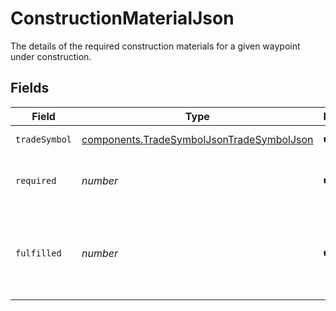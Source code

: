 # ConstructionMaterialJson

The details of the required construction materials for a given waypoint under construction.


## Fields

| Field                                                                                                  | Type                                                                                                   | Required                                                                                               | Description                                                                                            |
| ------------------------------------------------------------------------------------------------------ | ------------------------------------------------------------------------------------------------------ | ------------------------------------------------------------------------------------------------------ | ------------------------------------------------------------------------------------------------------ |
| `tradeSymbol`                                                                                          | [components.TradeSymbolJsonTradeSymbolJson](../../models/components/tradesymboljsontradesymboljson.md) | :heavy_check_mark:                                                                                     | The good's symbol.                                                                                     |
| `required`                                                                                             | *number*                                                                                               | :heavy_check_mark:                                                                                     | The number of units required.                                                                          |
| `fulfilled`                                                                                            | *number*                                                                                               | :heavy_check_mark:                                                                                     | The number of units fulfilled toward the required amount.                                              |